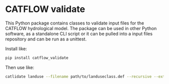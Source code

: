 # CATFLOW validate

This Python package contains classes to validate input files for the CATFLOW hydrological model.
The package can be used in other Python software, as a standalone CLI script or it can be 
pulled into a input files repository and can be run as a unittest.

Install like:

```bash
pip install catflow_validate
```

Then use like:

```bash
catlidate landuse --filename path/to/landuseclass.def --recursive --extended --verbose
```